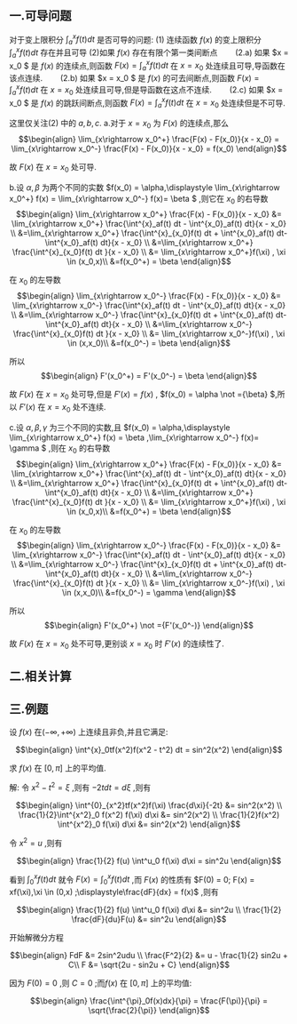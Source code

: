 ## 一.可导问题
对于变上限积分 $\int^x_a f(t) dt$ 是否可导的问题:
(1) 连续函数 $f(x)$ 的变上限积分 $\int^x_af(t)dt$ 存在并且可导
(2)如果 $f(x)$ 存在有限个第一类间断点
&emsp;&emsp;(2.a) 如果 $x = x_0 $ 是 $f(x)$ 的连续点,则函数 $F(x) = \int^x_a f(t) dt$ 在 $x = x_0$ 处连续且可导,导函数在该点连续.
&emsp;&emsp;(2.b) 如果 $x = x_0 $ 是 $f(x)$ 的可去间断点,则函数 $F(x) = \int^x_a f(t) dt$ 在 $x = x_0$ 处连续且可导,但是导函数在这点不连续.
&emsp;&emsp;(2.c) 如果 $x = x_0 $ 是 $f(x)$ 的跳跃间断点,则函数 $F(x) = \int^x_a f(t) dt$ 在 $x = x_0$ 处连续但是不可导.

这里仅关注(2) 中的 $a,b,c$.
a.对于 $x = x_0$ 为 $F(x)$ 的连续点,那么
$$\begin{align}
    \lim_{x\rightarrow x_0^+} \frac{F(x) - F(x_0)}{x - x_0} = \lim_{x\rightarrow x_0^-} \frac{F(x) - F(x_0)}{x - x_0} = f(x_0)
\end{align}$$

故 $F(x)$ 在 $x = x_0$ 处可导.


b.设 $\alpha,\beta$ 为两个不同的实数 $f(x_0) = \alpha,\displaystyle \lim_{x\rightarrow x_0^+} f(x) =  \lim_{x\rightarrow x_0^-} f(x)= \beta $ ,则它在 $x_0$ 的右导数
$$\begin{align}
    \lim_{x\rightarrow x_0^+} \frac{F(x) - F(x_0)}{x - x_0} &= \lim_{x\rightarrow x_0^+} \frac{\int^{x}_af(t) dt - \int^{x_0}_af(t) dt}{x - x_0} \\
    &=\lim_{x\rightarrow x_0^+} \frac{\int^{x}_{x_0}f(t) dt  + \int^{x_0}_af(t) dt- \int^{x_0}_af(t) dt}{x - x_0} \\
    &=\lim_{x\rightarrow x_0^+} \frac{\int^{x}_{x_0}f(t) dt }{x - x_0} \\
    &= \lim_{x\rightarrow x_0^+}f(\xi) , \xi \in (x_0,x)\\
    &=f(x_0^+) = \beta
\end{align}$$

在 $x_0$ 的左导数
$$\begin{align}
    \lim_{x\rightarrow x_0^-} \frac{F(x) - F(x_0)}{x - x_0} &= \lim_{x\rightarrow x_0^-} \frac{\int^{x}_af(t) dt - \int^{x_0}_af(t) dt}{x - x_0} \\
    &=\lim_{x\rightarrow x_0^-} \frac{\int^{x}_{x_0}f(t) dt  + \int^{x_0}_af(t) dt- \int^{x_0}_af(t) dt}{x - x_0} \\
    &=\lim_{x\rightarrow x_0^-} \frac{\int^{x}_{x_0}f(t) dt }{x - x_0} \\
    &= \lim_{x\rightarrow x_0^-}f(\xi) , \xi \in (x,x_0)\\
    &=f(x_0^-) = \beta
\end{align}$$

所以
$$\begin{align}
    F'(x_0^+) = F'(x_0^-) = \beta 
\end{align}$$

故 $F(x)$ 在 $x = x_0$ 处可导,但是 $F'(x) = f(x)$ , $f(x_0) = \alpha \not ={\beta} $,所以 $F'(x)$ 在 $x = x_0$ 处不连续.


c.设 $\alpha,\beta,\gamma$ 为三个不同的实数,且 $f(x_0) = \alpha,\displaystyle \lim_{x\rightarrow x_0^+} f(x) =  \beta ,\lim_{x\rightarrow x_0^-} f(x)=  \gamma  $ ,则在 $x_0$ 的右导数
$$\begin{align}
    \lim_{x\rightarrow x_0^+} \frac{F(x) - F(x_0)}{x - x_0} &= \lim_{x\rightarrow x_0^+} \frac{\int^{x}_af(t) dt - \int^{x_0}_af(t) dt}{x - x_0} \\
    &=\lim_{x\rightarrow x_0^+} \frac{\int^{x}_{x_0}f(t) dt  + \int^{x_0}_af(t) dt- \int^{x_0}_af(t) dt}{x - x_0} \\
    &=\lim_{x\rightarrow x_0^+} \frac{\int^{x}_{x_0}f(t) dt }{x - x_0} \\
    &= \lim_{x\rightarrow x_0^+}f(\xi) , \xi \in (x_0,x)\\
    &=f(x_0^+) = \beta
\end{align}$$

在 $x_0$ 的左导数
$$\begin{align}
    \lim_{x\rightarrow x_0^-} \frac{F(x) - F(x_0)}{x - x_0} &= \lim_{x\rightarrow x_0^-} \frac{\int^{x}_af(t) dt - \int^{x_0}_af(t) dt}{x - x_0} \\
    &=\lim_{x\rightarrow x_0^-} \frac{\int^{x}_{x_0}f(t) dt  + \int^{x_0}_af(t) dt- \int^{x_0}_af(t) dt}{x - x_0} \\
    &=\lim_{x\rightarrow x_0^-} \frac{\int^{x}_{x_0}f(t) dt }{x - x_0} \\
    &= \lim_{x\rightarrow x_0^-}f(\xi) , \xi \in (x,x_0)\\
    &=f(x_0^-) = \gamma
\end{align}$$

所以
$$\begin{align}
    F'(x_0^+) \not ={F'(x_0^-)}  
\end{align}$$

故 $F(x)$ 在 $x = x_0$ 处不可导,更别谈 $x = x_0$ 时 $F'(x)$ 的连续性了.

## 二.相关计算


## 三.例题
设 $f(x)$ 在$(-\infty,+\infty)$ 上连续且非负,并且它满足:

$$\begin{align}
    \int^{x}_0tf(x^2)f(x^2 - t^2) dt = sin^2(x^2)
\end{align}$$

求 $f(x)$ 在 $[0,\pi]$ 上的平均值.

解:
令 $x^2 - t^2 = \xi$ ,则有 $-2tdt = d\xi$ ,则有

$$\begin{align}
    \int^{0}_{x^2}tf(x^2)f(\xi) \frac{d\xi}{-2t} &= sin^2(x^2) \\
    \frac{1}{2}\int^{x^2}_0 f(x^2) f(\xi) d\xi &= sin^2(x^2) \\
    \frac{1}{2}f(x^2) \int^{x^2}_0 f(\xi) d\xi &= sin^2(x^2)
\end{align}$$

令 $x^2 = u$ ,则有

$$\begin{align}
    \frac{1}{2} f(u) \int^u_0 f(\xi) d\xi = sin^2u
\end{align}$$

看到 $\displaystyle\int^x_0 f(t) dt$ 就令 $F(x) = \displaystyle\int^x_0 f(t) dt$ ,而 $F(x)$ 的性质有 $F(0) = 0; F(x) = xf(\xi),\xi \in (0,x) ;\displaystyle\frac{dF}{dx} = f(x)$ ,则有

$$\begin{align}
    \frac{1}{2} f(u) \int^u_0 f(\xi) d\xi &= sin^2u \\
    \frac{1}{2} \frac{dF}{du}F(u) &= sin^2u
\end{align}$$

开始解微分方程

$$\begin{align}
    FdF &= 2sin^2udu \\
    \frac{F^2}{2} &= u - \frac{1}{2} sin2u + C\\
    F &= \sqrt{2u - sin2u + C}
\end{align}$$

因为 $F(0) = 0$ ,则 $C = 0$ ;而$f(x)$ 在 $[0,\pi]$ 上的平均值:

$$\begin{align}
    \frac{\int^{\pi}_0f(x)dx}{\pi} = \frac{F(\pi)}{\pi} = \sqrt{\frac{2}{\pi}}
\end{align}$$
